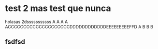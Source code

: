 # test 2 mas test que nunca
holasas 2dsssssssssss
A
A
A
A
ACCCCCCCCCCCCCCCCCCCCDDDDDDDDDDDDEEEEEEEEEFFD
A
B
B
B
## fsdfsd